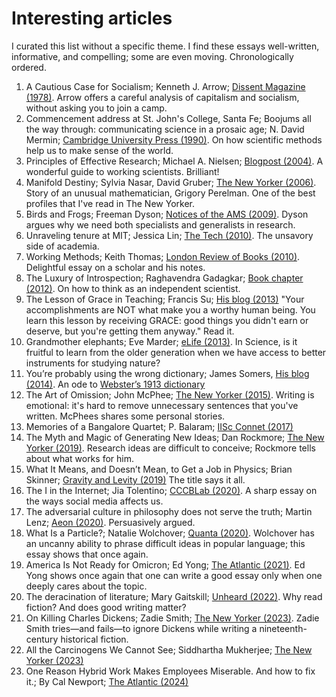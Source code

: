 # Interesting articles

I curated this list without a specific theme. I find these essays well-written, informative, and compelling; some are even moving. Chronologically ordered.

1. A Cautious Case for Socialism; Kenneth J. Arrow; [Dissent Magazine  (1978)](https://www.dissentmagazine.org/article/a-cautious-case-for-socialism/). Arrow offers a careful analysis of capitalism and socialism, without asking you to join a camp.
2. Commencement address at St. John's College, Santa Fe; Boojums all the way through: communicating science in a prosaic age; N. David Mermin; [Cambridge University Press (1990)](https://www.cambridge.org/us/universitypress/subjects/physics/history-philosophy-and-foundations-physics/boojums-all-way-through-communicating-science-prosaic-age?format=PB). On how scientific methods help us to make sense of the world.
3. Principles of Effective Research; Michael A. Nielsen; [Blogpost (2004)](https://michaelnielsen.org/blog/principles-of-effective-research/). A wonderful guide to working scientists. Brilliant!
4. Manifold Destiny; Sylvia Nasar, David Gruber; [The New Yorker (2006)](https://www.newyorker.com/magazine/2006/08/28/manifold-destiny). Story of an unusual mathematician, Grigory Perelman. One of the best profiles that I've read in The New Yorker.
5. Birds and Frogs; Freeman Dyson; [Notices of the AMS (2009)](https://www.ams.org/notices/200902/rtx090200212p.pdf). Dyson argues why we need both specialists and generalists in research.
6. Unraveling tenure at MIT; Jessica Lin; [The Tech (2010)](https://thetech.com/2010/06/11/tenure-v130-n28). The unsavory side of academia.
7. Working Methods; Keith Thomas; [London Review of Books (2010)](https://www.lrb.co.uk/the-paper/v32/n11/keith-thomas/diary). Delightful essay on a scholar and his notes.
8. The Luxury of Introspection; Raghavendra Gadagkar; [Book chapter (2012)](https://eprints.iisc.ac.in/68318/). On how to think as an independent scientist.
9. The Lesson of Grace in Teaching; Francis Su; [His blog (2013)](https://www.francissu.com/post/the-lesson-of-grace-in-teaching) "Your accomplishments are NOT what make you a worthy human being.  You learn this lesson by receiving GRACE: good things you didn't earn or deserve, but you're getting them anyway." Read it.
10. Grandmother elephants; Eve Marder; [eLife (2013)](https://doi.org/10.7554/eLife.01140). In Science, is it fruitful to learn from the older generation when we have access to better instruments for studying nature?
11. You’re probably using the wrong dictionary; James Somers, [His blog (2014)](https://jsomers.net/blog/dictionary). An ode to [Webster’s 1913 dictionary](https://www.websters1913.com/)
12. The Art of Omission; John McPhee; [The New Yorker (2015)](https://www.newyorker.com/magazine/2015/09/14/omission). Writing is emotional: it's hard to remove unnecessary sentences that you've written. McPhees shares some personal stories.
13. Memories of a Bangalore Quartet; P. Balaram; [IISc Connet (2017)](https://connect.iisc.ac.in/2017/06/memories-of-a-bangalore-quartet/)
14. The Myth and Magic of Generating New Ideas; Dan Rockmore; [The New Yorker (2019)](https://www.newyorker.com/culture/annals-of-inquiry/the-myth-and-magic-of-generating-new-ideas). Research ideas are difficult to conceive; Rockmore tells about what works for him.
15. What It Means, and Doesn’t Mean, to Get a Job in Physics; Brian Skinner;  [Gravity and Levity (2019)](https://gravityandlevity.wordpress.com/2019/03/25/what-it-means-and-doesnt-mean-to-get-a-job-in-physics/) The title says it all.
16. The I in the Internet; Jia Tolentino; [CCCBLab (2020)](https://lab.cccb.org/en/the-i-in-the-internet/). A sharp essay on the ways social media affects us.
17. The adversarial culture in philosophy does not serve the truth; Martin Lenz; [Aeon (2020)](https://aeon.co/ideas/the-adversarial-culture-in-philosophy-does-not-serve-the-truth). Persuasively argued.
18. What Is a Particle?; Natalie Wolchover; [Quanta (2020)](https://www.quantamagazine.org/what-is-a-particle-20201112/#0). Wolchover has an uncanny ability to phrase difficult ideas in popular language; this essay shows that once again.
19. America Is Not Ready for Omicron; Ed Yong; [The Atlantic (2021)](https://www.theatlantic.com/health/archive/2021/12/america-omicron-variant-surge-booster/621027/). Ed Yong shows once again that one can write a good essay only when one deeply cares about the topic.
20. The deracination of literature; Mary Gaitskill; [Unheard (2022)](https://unherd.com/2022/06/the-death-of-literature/). Why read fiction? And does good writing matter?
21. On Killing Charles Dickens; Zadie Smith; [The New Yorker (2023)](https://www.newyorker.com/magazine/2023/07/10/on-killing-charles-dickens). Zadie Smith tries—and fails—to ignore Dickens while writing a nineteenth-century historical fiction.
22. All the Carcinogens We Cannot See; Siddhartha Mukherjee; [The New Yorker (2023)](https://www.newyorker.com/magazine/2023/12/18/all-the-carcinogens-we-cannot-see)
23. One Reason Hybrid Work Makes Employees Miserable. And how to fix it.; By Cal Newport; [The Atlantic (2024)](https://www.theatlantic.com/ideas/archive/2024/02/hybrid-work-attention-productivity/677598/)
